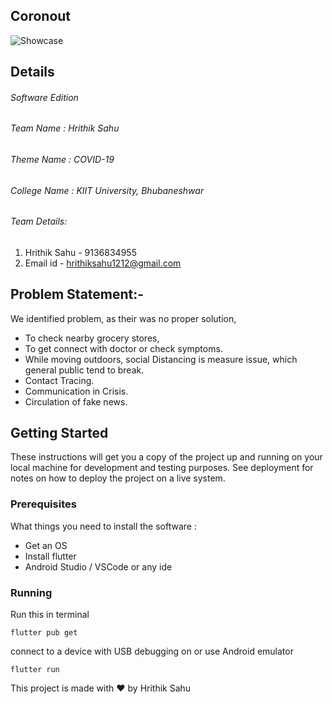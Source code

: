 ## Coronout

![Showcase](https://cdn.dribbble.com/users/4245746/screenshots/11116305/media/2ad36b1241d9e4a9a28e0cb94b70b61f.png)

## Details

###### Software Edition
###### Team Name    :  Hrithik Sahu
###### Theme Name  :   COVID-19
###### College Name :  KIIT University, Bhubaneshwar
###### Team Details:
1. Hrithik Sahu - 9136834955
2. Email id - hrithiksahu1212@gmail.com

## Problem Statement:-
We identified problem, as their was no proper solution,
- To check nearby grocery stores,
- To get connect with doctor or check symptoms.
- While moving outdoors, social Distancing is measure issue, which general public tend to break.
- Contact Tracing.
- Communication in Crisis.
- Circulation of fake news.



## Getting Started

These instructions will get you a copy of the project up and running on your local machine for development and testing purposes. See deployment for notes on how to deploy the project on a live system.

### Prerequisites

What things you need to install the software :
* Get an OS
* Install flutter
* Android Studio / VSCode or any ide

### Running

Run this in terminal
```
flutter pub get
```
connect to a device with USB debugging on or use Android emulator
```
flutter run
```

This project is made with :heart: by Hrithik Sahu
